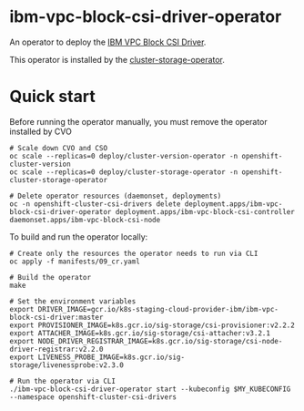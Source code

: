 # ibm-vpc-block-csi-driver-operator

An operator to deploy the [IBM VPC Block CSI Driver](https://github.com/IBM/ibm-vpc-block-csi-driver).

This operator is installed by the [cluster-storage-operator](https://github.com/openshift/cluster-storage-operator).

# Quick start

Before running the operator manually, you must remove the operator installed by CVO

```shell
# Scale down CVO and CSO
oc scale --replicas=0 deploy/cluster-version-operator -n openshift-cluster-version
oc scale --replicas=0 deploy/cluster-storage-operator -n openshift-cluster-storage-operator

# Delete operator resources (daemonset, deployments)
oc -n openshift-cluster-csi-drivers delete deployment.apps/ibm-vpc-block-csi-driver-operator deployment.apps/ibm-vpc-block-csi-controller daemonset.apps/ibm-vpc-block-csi-node
```

To build and run the operator locally:

```shell
# Create only the resources the operator needs to run via CLI
oc apply -f manifests/09_cr.yaml

# Build the operator
make 

# Set the environment variables
export DRIVER_IMAGE=gcr.io/k8s-staging-cloud-provider-ibm/ibm-vpc-block-csi-driver:master
export PROVISIONER_IMAGE=k8s.gcr.io/sig-storage/csi-provisioner:v2.2.2
export ATTACHER_IMAGE=k8s.gcr.io/sig-storage/csi-attacher:v3.2.1
export NODE_DRIVER_REGISTRAR_IMAGE=k8s.gcr.io/sig-storage/csi-node-driver-registrar:v2.2.0
export LIVENESS_PROBE_IMAGE=k8s.gcr.io/sig-storage/livenessprobe:v2.3.0

# Run the operator via CLI
./ibm-vpc-block-csi-driver-operator start --kubeconfig $MY_KUBECONFIG --namespace openshift-cluster-csi-drivers
```